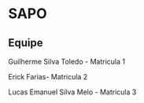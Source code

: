# SAPO

## Equipe

Guilherme Silva Toledo - Matricula 1

Erick Farias- Matricula 2

Lucas Emanuel Silva Melo - Matricula 3
